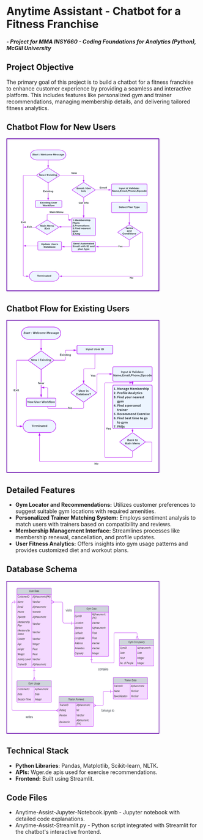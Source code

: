 # Anytime Assistant - Chatbot for a Fitness Franchise
##### *- Project for MMA INSY660 - Coding Foundations for Analytics (Python), McGill University*

## Project Objective
The primary goal of this project is to build a chatbot for a fitness franchise to enhance customer experience by providing a seamless and interactive platform. This includes features like personalized gym and trainer recommendations, managing membership details, and delivering tailored fitness analytics.

## Chatbot Flow for New Users
<img src="https://github.com/reojackson31/anytime-assist-chatbot/blob/main/Data-Files/Chatbot-Flow-New-User.png" width="400" height="400">

## Chatbot Flow for Existing Users
<img src="https://github.com/reojackson31/anytime-assist-chatbot/blob/main/Data-Files/Chatbot-Flow-Existing-User.png" width="400" height="400">

## Detailed Features
- **Gym Locator and Recommendations:** Utilizes customer preferences to suggest suitable gym locations with required amenities. 
- **Personalized Trainer Matching System:** Employs sentiment analysis to match users with trainers based on compatibility and reviews.
- **Membership Management Interface:** Streamlines processes like membership renewal, cancellation, and profile updates.
- **User Fitness Analytics:** Offers insights into gym usage patterns and provides customized diet and workout plans.

## Database Schema
<img src="https://github.com/reojackson31/anytime-assist-chatbot/blob/main/Data-Files/Database-Schema.png" width="400" height="400">

## Technical Stack
- **Python Libraries**: Pandas, Matplotlib, Scikit-learn, NLTK.
- **APIs:** Wger.de apis used for exercise recommendations.
- **Frontend:** Built using Streamlit.

## Code Files
- Anytime-Assist-Jupyter-Notebook.ipynb - Jupyter notebook with detailed code explanations.
- Anytime-Assist-Streamlit.py - Python script integrated with Streamlit for the chatbot's interactive frontend.
